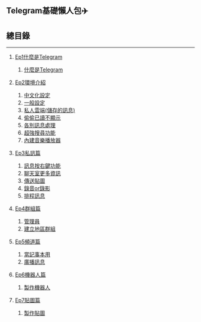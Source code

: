 ## Telegram基礎懶人包✈️
## 總目錄

---

1) [Ep1什麼是Telegram](#)
    1) [什麼是Telegram](./Ep1什麼是Telegram/1-1什麼是Telegram.md)

2) [Ep2環境介紹](#)  
    1) [中文化設定](./Ep2環境介紹/2-1中文化設定.md)
    2) [一般設定](./Ep2環境介紹/2-2一般設定.md)
    3) [私人雲端(儲存的訊息)](./Ep2環境介紹/2-3私人雲端(儲存的訊息).md)
    4) [偷偷已讀不顯示](./Ep2環境介紹/2-4偷偷已讀不顯示.md)
    5) [各別訊息處理](./Ep2環境介紹/2-5各別訊息處理.md)
    6) [超強搜尋功能](./Ep2環境介紹/2-6超強搜尋功能.md)
    7) [內建音樂播放器](./Ep2環境介紹/2-7內建音樂播放器.md)
    
3) [Ep3私訊篇](#)
    1) [訊息按右鍵功能](./Ep3私訊篇/3-1訊息按右鍵功能.md)
    2) [聊天室更多資訊](./Ep3私訊篇/3-2聊天室更多資訊.md)
    3) [傳送貼圖](./Ep3私訊篇/3-3傳送貼圖.md)
    4) [錄音or錄影](./Ep3私訊篇/3-4錄音or錄影.md)
    5) [排程訊息](./Ep3私訊篇/3-5排程訊息.md)

4) [Ep4群組篇](#)
    1) [管理員](./Ep4群組篇/4-1管理員.md)
    2) [建立地區群組](./Ep4群組篇/4-2建立地區群組.md)

5) [Ep5頻道篇](#)
    1) [當記事本用](./Ep5頻道篇/5-1當記事本用.md)
    2) [廣播訊息](./Ep5頻道篇/5-2廣播訊息.md)

6) [Ep6機器人篇](#)
    1) [製作機器人](./Ep6機器人篇/6-1製作機器人.md)

7) [Ep7貼圖篇](#)
    1) [製作貼圖](./Ep7貼圖篇/7-1製作貼圖.md)